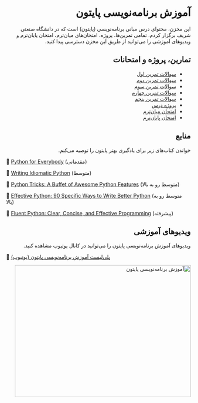 <h1 dir=rtl>
آموزش برنامه‌نویسی پایتون
</h1>
<p dir=rtl>
این مخزن، محتوای درس مبانی برنامه‌نویسی (پایتون) است که در دانشگاه صنعتی شریف برگزار کردم. تمامی تمرین‌ها، پروژه، امتحان‌های میان‌ترم، امتحان پایان‌ترم و ویدیوهای آموزشی را می‌توانید 
از طریق این مخزن دسترسی پیدا کنید.
</p>
<h2 dir=rtl>
تمارین، پروژه و امتحانات
</h2>
<div dir=rtl>
  <ul>
  <li>
  <a href="https://github.com/aaghamohammadi/python-tutor/tree/main/HW1-14002">سوالات تمرین اول</a>
  </li>
  <li>
  <a href="https://github.com/aaghamohammadi/python-tutor/tree/main/HW2-14002">سوالات تمرین دوم</a>
  </li>
  <li>
  <a href="https://github.com/aaghamohammadi/python-tutor/tree/main/HW3-14002">سوالات تمرین سوم</a>
  </li>
  <li>
  <a href="https://github.com/aaghamohammadi/python-tutor/tree/main/HW4-14002"> سوالات تمرین چهارم</a>
  </li>
  <li>
  <a href="https://github.com/aaghamohammadi/python-tutor/tree/main/HW5-14002">سوالات تمرین پنجم</a>
  </li>
  <li>
  <a href="https://github.com/aaghamohammadi/python-tutor/tree/main/Project-14002">پروژه درس</a>
  </li>
  <li>
  <a href="https://github.com/aaghamohammadi/python-tutor/tree/main/Midterm-14002">امتحان میان‌ترم</a>
  </li>
  <li>
  <a href="https://github.com/aaghamohammadi/python-tutor/tree/main/Final-14002">امتحان پایان‌ترم</a>
  </li>
</ul>
</div>

<h2 dir=rtl>
منابع
</h2>

<p dir=rtl>
خواندن کتاب‌های زیر برای یادگیری بهتر پایتون را توصیه می‌کنم.

🔗 <a href="https://www.amazon.com/Python-Everybody-Exploring-Data/dp/1530051126">Python for Everybody</a> (مقدماتی)

🔗 <a href="https://www.amazon.com/Writing-Idiomatic-Python-Jeff-Knupp/dp/1482374811"> Writing Idiomatic Python</a> (متوسط)

🔗 <a href="https://www.amazon.com/Python-Tricks-Buffet-Awesome-Features/dp/1775093301">Python Tricks: A Buffet of Awesome Python Features</a> (متوسط رو به بالا)

🔗 <a href="https://www.amazon.com/Effective-Python-Specific-Software-Development/dp/0134853989">Effective Python: 90 Specific Ways to Write Better Python</a> (متوسط رو به بالا)

🔗 <a href="https://www.amazon.com/Fluent-Python-Concise-Effective-Programming/dp/1492056359">Fluent Python: Clear, Concise, and Effective Programming</a> (پیشرفته)
</p>

<h2 dir=rtl>
ویدیوهای آموزشی
</h2>

<p dir=rtl>
ویدیوهای آموزش برنامه‌نویسی پایتون را می‌توانید در کانال یوتیوب مشاهده کنید.

🔗 <a href="https://www.youtube.com/playlist?list=PLnEg28Nx10WFuBHjDLlYEJ4JboPIp55Yr"> پلی‌لیست آموزش برنامه‌نویسی پایتون (یوتیوب)</a>
<div dir=rtl>
<a href="https://www.youtube.com/embed/d1RsktGiQIQ" target="_blank">
<img src="https://img.youtube.com/vi/d1RsktGiQIQ/0.jpg" alt="آموزش برنامه‌نویسی پایتون" width="480" height="360" /></a>
</div>
</p>


